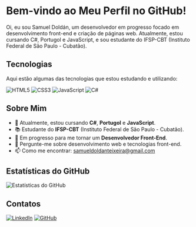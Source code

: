 # Bem-vindo ao Meu Perfil no GitHub!

Oi, eu sou Samuel Doldán, um desenvolvedor em progresso focado em desenvolvimento front-end e criação de páginas web. Atualmente, estou cursando C#, Portugol e JavaScript, e sou estudante do IFSP-CBT (Instituto Federal de São Paulo - Cubatão).

## Tecnologias

Aqui estão algumas das tecnologias que estou estudando e utilizando:

![HTML5](https://img.shields.io/badge/-HTML5-E34F26?style=flat-square&logo=html5&logoColor=white)
![CSS3](https://img.shields.io/badge/-CSS3-1572B6?style=flat-square&logo=css3&logoColor=white)
![JavaScript](https://img.shields.io/badge/-JavaScript-F7DF1E?style=flat-square&logo=javascript&logoColor=black)
![C#](https://img.shields.io/badge/-C%23-239120?style=flat-square&logo=c-sharp&logoColor=white)

## Sobre Mim

- 🌱 Atualmente, estou cursando **C#**, **Portugol** e **JavaScript**.
- 📚 Estudante do **IFSP-CBT** (Instituto Federal de São Paulo - Cubatão).
- 🚀 Em progresso para me tornar um **Desenvolvedor Front-End**.
- 💬 Pergunte-me sobre desenvolvimento web e tecnologias front-end.
- 📫 Como me encontrar: [samueldoldanteixeira@gmail.com](mailto:samueldoldanteixeira@gmail.com)

## Estatísticas do GitHub

![Estatísticas do GitHub](https://github-readme-stats.vercel.app/api?username=SamuelDoldan&show_icons=true&theme=dark)

## Contatos

[![LinkedIn](https://img.shields.io/badge/-LinkedIn-0077B5?style=flat-square&logo=linkedin&logoColor=white)](https://www.linkedin.com/in/samuel-dold%C3%A1n-197714338)
[![GitHub](https://img.shields.io/badge/-GitHub-181717?style=flat-square&logo=github&logoColor=white)](https://github.com/SamuelDoldan)
